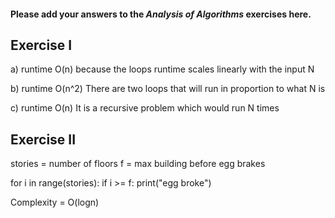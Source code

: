 #### Please add your answers to the ***Analysis of  Algorithms*** exercises here.

## Exercise I

a) runtime O(n) because the loops runtime scales linearly with the input N


b) runtime O(n^2) There are two loops that will run in proportion to what N is


c) runtime O(n) It is a recursive problem which would run N times

## Exercise II
stories = number of floors
f = max building before egg brakes

for i in range(stories):
     if i >= f:
         print("egg broke")

 Complexity = O(logn)


